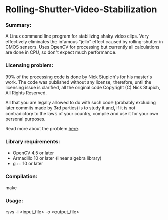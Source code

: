 Rolling-Shutter-Video-Stabilization
===================================

### Summary:

A Linux command line program for stabilizing shaky video clips. Very effectively eliminates the infamous "jello" effect caused by rolling-shutter in CMOS sensors. Uses OpenCV for processing but currently all calculations are done in CPU, so don't expect much performance.

### Licensing problem:

99% of the processing code is done by Nick Stupich's for his master's work. The code was published without any license, therefore, until the licensing issue is clarified, all the original code Copyright (C) Nick Stupich, All Rights Reserved.

All that you are legally allowed to do with such code (probably excluding later commits made by 3rd parties) is to study it and, if it is not contradictory to the laws of your country, compile and use it for your own personal purposes.

Read more about the problem [here](https://www.gnu.org/licenses/license-list.html#NoLicense).

### Library requirements:

* OpenCV 4.5 or later
* Armadillo 10 or later (linear algebra library)
* g++ 10 or later

### Compilation:

make

### Usage:

rsvs -i <input_file> -o <output_file>
